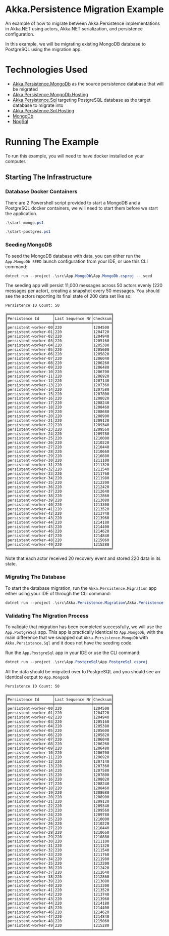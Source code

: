 # Akka.Persistence Migration Example

An example of how to migrate between Akka.Persistence implementations in Akka.NET using actors, Akka.NET serialization, and persistence configuration.

In this example, we will be migrating existing MongoDB database to PostgreSQL using the migration app.

# Technologies Used

* [Akka.Persistence.MongoDb](https://github.com/akkadotnet/Akka.Persistence.MongoDB/) as the source persistence database that will be migrated
* [Akka.Persistence.MongoDb.Hosting](https://github.com/akkadotnet/Akka.Persistence.MongoDB/tree/dev/src/Akka.Persistence.MongoDb.Hosting) 
* [Akka.Persistence.Sql](https://github.com/akkadotnet/akka.persistence.sql) targeting PostgreSQL database as the target database to migrate into
* [Akka.Persistence.Sql.Hosting](https://github.com/akkadotnet/akka.persistence.sql)
* [MongoDb](https://www.mongodb.com/)
* [NpgSql](https://www.npgsql.org/)

# Running The Example

To run this example, you will need to have docker installed on your computer.

## Starting The Infrastructure

### Database Docker Containers

There are 2 Powershell script provided to start a MongoDB and a PostgreSQL docker containers, we will need to start them before we start the application.

```powershell
.\start-mongo.ps1
```

```powershell
.\start-postgres.ps1
```

### Seeding MongoDB

To seed the MongoDB database with data, you can either run the `App.MongoDb SEED` launch configuration from your IDE, or use this CLI command:

```powershell
dotnet run --project .\src\App.MongoDb\App.MongoDb.csproj -- seed
```

The seeding app will persist 11,000 messages across 50 actors evenly (220 messages per actor), creating a snapshot every 50 messages.  You should see the actors reporting its final state of 200 data set like so:

```text
Persistence ID Count: 50

╔════════════════════╤════════════════╤════════╗
║Persistence Id      │Last Sequence Nr│Checksum║
╠════════════════════╪════════════════╪════════╣
║persistent-worker-00│220             │1204500 ║
║persistent-worker-01│220             │1204720 ║
║persistent-worker-02│220             │1204940 ║
║persistent-worker-03│220             │1205160 ║
║persistent-worker-04│220             │1205380 ║
║persistent-worker-05│220             │1205600 ║
║persistent-worker-06│220             │1205820 ║
║persistent-worker-07│220             │1206040 ║
║persistent-worker-08│220             │1206260 ║
║persistent-worker-09│220             │1206480 ║
║persistent-worker-10│220             │1206700 ║
║persistent-worker-11│220             │1206920 ║
║persistent-worker-12│220             │1207140 ║
║persistent-worker-13│220             │1207360 ║
║persistent-worker-14│220             │1207580 ║
║persistent-worker-15│220             │1207800 ║
║persistent-worker-16│220             │1208020 ║
║persistent-worker-17│220             │1208240 ║
║persistent-worker-18│220             │1208460 ║
║persistent-worker-19│220             │1208680 ║
║persistent-worker-20│220             │1208900 ║
║persistent-worker-21│220             │1209120 ║
║persistent-worker-22│220             │1209340 ║
║persistent-worker-23│220             │1209560 ║
║persistent-worker-24│220             │1209780 ║
║persistent-worker-25│220             │1210000 ║
║persistent-worker-26│220             │1210220 ║
║persistent-worker-27│220             │1210440 ║
║persistent-worker-28│220             │1210660 ║
║persistent-worker-29│220             │1210880 ║
║persistent-worker-30│220             │1211100 ║
║persistent-worker-31│220             │1211320 ║
║persistent-worker-32│220             │1211540 ║
║persistent-worker-33│220             │1211760 ║
║persistent-worker-34│220             │1211980 ║
║persistent-worker-35│220             │1212200 ║
║persistent-worker-36│220             │1212420 ║
║persistent-worker-37│220             │1212640 ║
║persistent-worker-38│220             │1212860 ║
║persistent-worker-39│220             │1213080 ║
║persistent-worker-40│220             │1213300 ║
║persistent-worker-41│220             │1213520 ║
║persistent-worker-42│220             │1213740 ║
║persistent-worker-43│220             │1213960 ║
║persistent-worker-44│220             │1214180 ║
║persistent-worker-45│220             │1214400 ║
║persistent-worker-46│220             │1214620 ║
║persistent-worker-47│220             │1214840 ║
║persistent-worker-48│220             │1215060 ║
║persistent-worker-49│220             │1215280 ║
╚════════════════════╧════════════════╧════════╝
```

Note that each actor received 20 recovery event and stored 220 data in its state.

### Migrating The Database

To start the database migration, run the `Akka.Persistence.Migration` app either using your IDE of through the CLI command:

```powershell
dotnet run --project .\src\Akka.Persistence.Migration\Akka.Persistence.Migration.csproj
```

### Validating The Migration Process

To validate that migration has been completed successfully, we will use the `App.PostgreSql` app. This app is practically identical to `App.MongoDb`, with the main difference that we swapped out `Akka.Persistence.MongoDb` with `Akka.Persistence.Sql` and it does not have the seeding code.

Run the `App.PostgreSql` app in your IDE or use the CLI command:

```powershell
dotnet run --project .\src\App.PostgreSql\App.PostgreSql.csproj
```

All the data should be migrated over to PostgreSQL and you should see an identical output to `App.MongoDb`

```text
Persistence ID Count: 50

╔════════════════════╤════════════════╤════════╗
║Persistence Id      │Last Sequence Nr│Checksum║
╠════════════════════╪════════════════╪════════╣
║persistent-worker-00│220             │1204500 ║
║persistent-worker-01│220             │1204720 ║
║persistent-worker-02│220             │1204940 ║
║persistent-worker-03│220             │1205160 ║
║persistent-worker-04│220             │1205380 ║
║persistent-worker-05│220             │1205600 ║
║persistent-worker-06│220             │1205820 ║
║persistent-worker-07│220             │1206040 ║
║persistent-worker-08│220             │1206260 ║
║persistent-worker-09│220             │1206480 ║
║persistent-worker-10│220             │1206700 ║
║persistent-worker-11│220             │1206920 ║
║persistent-worker-12│220             │1207140 ║
║persistent-worker-13│220             │1207360 ║
║persistent-worker-14│220             │1207580 ║
║persistent-worker-15│220             │1207800 ║
║persistent-worker-16│220             │1208020 ║
║persistent-worker-17│220             │1208240 ║
║persistent-worker-18│220             │1208460 ║
║persistent-worker-19│220             │1208680 ║
║persistent-worker-20│220             │1208900 ║
║persistent-worker-21│220             │1209120 ║
║persistent-worker-22│220             │1209340 ║
║persistent-worker-23│220             │1209560 ║
║persistent-worker-24│220             │1209780 ║
║persistent-worker-25│220             │1210000 ║
║persistent-worker-26│220             │1210220 ║
║persistent-worker-27│220             │1210440 ║
║persistent-worker-28│220             │1210660 ║
║persistent-worker-29│220             │1210880 ║
║persistent-worker-30│220             │1211100 ║
║persistent-worker-31│220             │1211320 ║
║persistent-worker-32│220             │1211540 ║
║persistent-worker-33│220             │1211760 ║
║persistent-worker-34│220             │1211980 ║
║persistent-worker-35│220             │1212200 ║
║persistent-worker-36│220             │1212420 ║
║persistent-worker-37│220             │1212640 ║
║persistent-worker-38│220             │1212860 ║
║persistent-worker-39│220             │1213080 ║
║persistent-worker-40│220             │1213300 ║
║persistent-worker-41│220             │1213520 ║
║persistent-worker-42│220             │1213740 ║
║persistent-worker-43│220             │1213960 ║
║persistent-worker-44│220             │1214180 ║
║persistent-worker-45│220             │1214400 ║
║persistent-worker-46│220             │1214620 ║
║persistent-worker-47│220             │1214840 ║
║persistent-worker-48│220             │1215060 ║
║persistent-worker-49│220             │1215280 ║
╚════════════════════╧════════════════╧════════╝
```